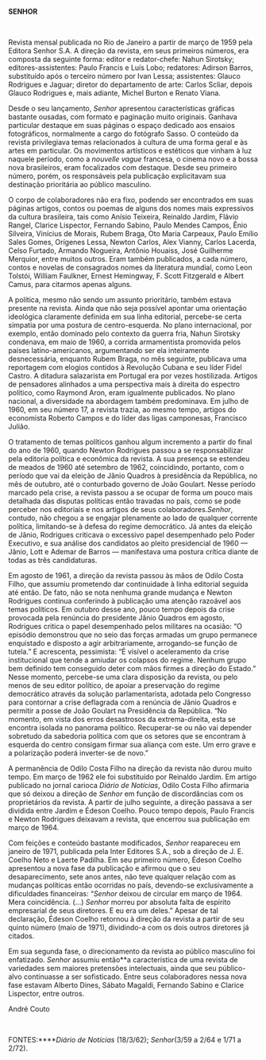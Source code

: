 **SENHOR**

 

Revista mensal publicada no Rio de Janeiro a partir de março de 1959
pela Editora Senhor S.A. A direção da revista, em seus primeiros
números, era composta da seguinte forma: editor e redator-chefe: Nahun
Sirotsky; editores-assistentes: Paulo Francis e Luís Lobo; redatores:
Adirson Barros, substituído após o terceiro número por Ivan Lessa;
assistentes: Glauco Rodrigues e Jaguar; diretor do departamento de arte:
Carlos Scliar, depois Glauco Rodrigues e, mais adiante, Michel Burton e
Renato Viana.

Desde o seu lançamento, *Senhor* apresentou características gráficas
bastante ousadas, com formato e paginação muito originais. Ganhava
particular destaque em suas páginas o espaço dedicado aos ensaios
fotográficos, normalmente a cargo do fotógrafo Sasso. O conteúdo da
revista privilegiava temas relacionados à cultura de uma forma geral e
às artes em particular. Os movimentos artísticos e estéticos que vinham
à luz naquele período, como a *nouvelle vague* francesa, o cinema novo e
a bossa nova brasileiros, eram focalizados com destaque. Desde seu
primeiro número, porém, os responsáveis pela publicação explicitavam sua
destinação prioritária ao público masculino.

O corpo de colaboradores não era fixo, podendo ser encontrados em suas
páginas artigos, contos ou poemas de alguns dos nomes mais expressivos
da cultura brasileira, tais como Anísio Teixeira, Reinaldo Jardim,
Flávio Rangel, Clarice Lispector, Fernando Sabino, Paulo Mendes Campos,
Ênio Silveira, Vinícius de Morais, Rubem Braga, Oto Maria Carpeaux,
Paulo Emílio Sales Gomes, Orígenes Lessa, Newton Carlos, Alex Vianny,
Carlos Lacerda, Celso Furtado, Armando Nogueira, Antônio Houaiss, José
Guilherme Merquior, entre muitos outros. Eram também publicados, a cada
número, contos e novelas de consagrados nomes da literatura mundial,
como Leon Tolstói, William Faulkner, Ernest Hemingway, F. Scott
Fitzgerald e Albert Camus, para citarmos apenas alguns.

A política, mesmo não sendo um assunto prioritário, também estava
presente na revista. Ainda que não seja possível apontar uma orientação
ideológica claramente definida em sua linha editorial, percebe-se certa
simpatia por uma postura de centro-esquerda. No plano internacional, por
exemplo, então dominado pelo contexto da guerra fria, Nahun Sirotsky
condenava, em maio de 1960, a corrida armamentista promovida pelos
países latino-americanos, argumentando ser ela inteiramente
desnecessária, enquanto Rubem Braga, no mês seguinte, publicava uma
reportagem com elogios contidos à Revolução Cubana e seu líder Fidel
Castro. A ditadura salazarista em Portugal era por vezes hostilizada.
Artigos de pensadores alinhados a uma perspectiva mais à direita do
espectro político, como Raymond Aron, eram igualmente publicados. No
plano nacional, a diversidade na abordagem também predominava. Em julho
de 1960, em seu número 17, a revista trazia, ao mesmo tempo, artigos do
economista Roberto Campos e do líder das ligas camponesas, Francisco
Julião.

O tratamento de temas políticos ganhou algum incremento a partir do
final do ano de 1960, quando Newton Rodrigues passou a se
responsabilizar pela editoria política e econômica da revista. A sua
presença se estendeu de meados de 1960 até setembro de 1962,
coincidindo, portanto, com o período que vai da eleição de Jânio Quadros
à presidência da República, no mês de outubro, até o conturbado governo
de João Goulart. Nesse período marcado pela crise, a revista passou a se
ocupar de forma um pouco mais detalhada das disputas políticas então
travadas no país, como se pode perceber nos editoriais e nos artigos de
seus colaboradores.*Senhor*, contudo, não chegou a se engajar plenamente
ao lado de qualquer corrente política, limitando-se à defesa do regime
democrático. Já antes da eleição de Jânio, Rodrigues criticava o
excessivo papel desempenhado pelo Poder Executivo, e sua análise dos
candidatos ao pleito presidencial de 1960 — Jânio, Lott e Ademar de
Barros — manifestava uma postura crítica diante de todas as três
candidaturas.

Em agosto de 1961, a direção da revista passou às mãos de Odilo Costa
Filho, que assumiu prometendo dar continuidade à linha editorial seguida
até então. De fato, não se nota nenhuma grande mudança e Newton
Rodrigues continua conferindo à publicação uma atenção razoável aos
temas políticos. Em outubro desse ano, pouco tempo depois da crise
provocada pela renúncia do presidente Jânio Quadros em agosto, Rodrigues
critica o papel desempenhado pelos militares na ocasião: “O episódio
demonstrou que no seio das forças armadas um grupo permanece enquistado
e disposto a agir arbitrariamente, arrogando-se função de tutela.” E
acrescenta, pessimista: “É visível o aceleramento da crise institucional
que tende a amiudar os colapsos do regime. Nenhum grupo bem definido tem
conseguido deter com mãos firmes a direção do Estado.” Nesse momento,
percebe-se uma clara disposição da revista, ou pelo menos de seu editor
político, de apoiar a preservação do regime democrático através da
solução parlamentarista, adotada pelo Congresso para contornar a crise
deflagrada com a renúncia de Jânio Quadros e permitir a posse de João
Goulart na Presidência da República. “No momento, em vista dos erros
desastrosos da extrema-direita, esta se encontra isolada no panorama
político. Recuperar-se ou não vai depender sobretudo da sabedoria
política com que os setores que se encontram à esquerda do centro
consigam firmar sua aliança com este. Um erro grave e a polarização
poderá inverter-se de novo.”

A permanência de Odilo Costa Filho na direção da revista não durou muito
tempo. Em março de 1962 ele foi substituído por Reinaldo Jardim. Em
artigo publicado no jornal carioca *Diário de Notícias*, Odilo Costa
Filho afirmaria que só deixou a direção de *Senhor* em função de
discordâncias com os proprietários da revista. A partir de julho
seguinte, a direção passava a ser dividida entre Jardim e Édeson Coelho.
Pouco tempo depois, Paulo Francis e Newton Rodrigues deixavam a revista,
que encerrou sua publicação em março de 1964.

Com feições e conteúdo bastante modificados, *Senhor* reapareceu em
janeiro de 1971, publicada pela Inter Editores S.A., sob a direção de J.
E. Coelho Neto e Laerte Padilha. Em seu primeiro número, Édeson Coelho
apresentou a nova fase da publicação e afirmou que o seu
desaparecimento, sete anos antes, não teve qualquer relação com as
mudanças políticas então ocorridas no país, devendo-se exclusivamente a
dificuldades financeiras: “*Senhor* deixou de circular em março de 1964.
Mera coincidência. (...) *Senhor* morreu por absoluta falta de espírito
empresarial de seus diretores. E eu era um deles.” Apesar de tal
declaração, Édeson Coelho retornou à direção da revista a partir de seu
quinto número (maio de 1971), dividindo-a com os dois outros diretores
já citados.

Em sua segunda fase, o direcionamento da revista ao público masculino
foi enfatizado. *Senhor* assumiu então**a característica de uma revista
de variedades sem maiores pretensões intelectuais, ainda que seu
público-alvo continuasse a ser sofisticado. Entre seus colaboradores
nessa nova fase estavam Alberto Dines, Sábato Magaldi, Fernando Sabino e
Clarice Lispector, entre outros.

André Couto

 

FONTES:*****Diário de Notícias* (18/3/62); *Senhor*(3/59 a 2/64 e 1/71 a
2/72).

 
